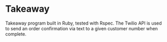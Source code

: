 Takeaway
========

Takeaway program built in Ruby, tested with Rspec. The Twilio API is used to send an order confirmation via text to a given customer number when complete.
